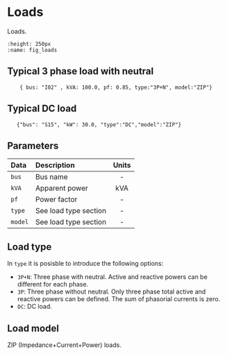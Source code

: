 # Loads
 

Loads.

```{figure} loads_v2.svg
:height: 250px
:name: fig_loads
```

## Typical 3 phase load with neutral

```{code} 
    { bus: "I02" , kVA: 100.0, pf: 0.85, type:"3P+N", model:"ZIP"}
```



## Typical DC load 

```{code} 
   {"bus": "S15", "kW": 30.0, "type":"DC","model":"ZIP"}
```




## Parameters


| Data            | Description                                         |  Units       |
| :----------     | :-------------------------------------------------- |:---------:   |  
| ``bus``         | Bus name                                            | -            |
| ``kVA``         | Apparent power                                      | kVA          |
| ``pf``          | Power factor                                        | -            |
| ``type``        | See load type section                               | -            |
| ``model``       | See load type section                               | -            |


## Load type

In ``type`` it is posisble to introduce the following options:

- ``3P+N``: Three phase with neutral. Active and reactive powers can be different for each phase.
- ``3P``: Three phase without neutral. Only three phase total active and reactive powers can be defined. The sum of phasorial currents is zero.
- ``DC``: DC load.

## Load model

ZIP (Impedance+Current+Power) loads. 

